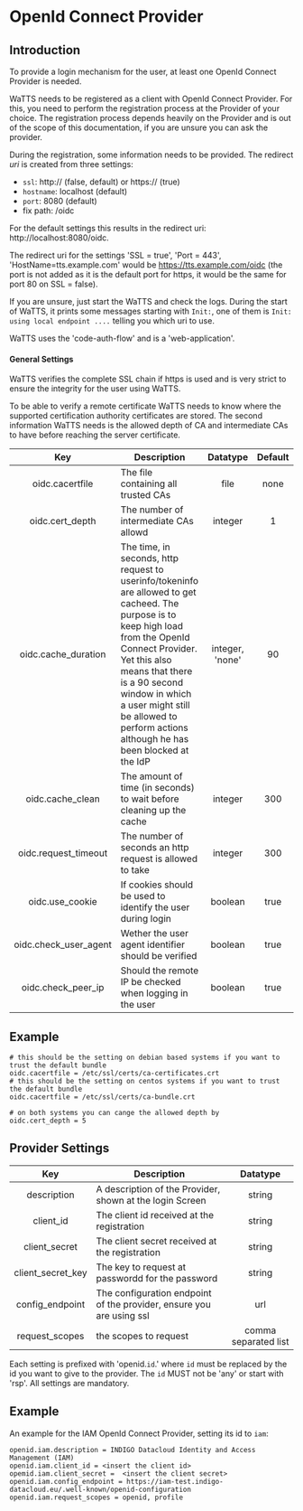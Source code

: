 # OpenId Connect Provider
## Introduction
To provide a login mechanism for the user, at least one OpenId Connect Provider
is needed.

WaTTS needs to be registered as a client with OpenId Connect Provider. For this,
you need to perform the registration process at the Provider of your choice. The
registration process depends heavily on the Provider and is out of the scope of this
documentation, if you are unsure you can ask the provider.

During the registration, some information needs to be provided.
The redirect *uri* is created from three settings:

- `ssl`: http:// (false, default) or https:// (true)
- `hostname`: localhost (default)
- `port`: 8080 (default)
- fix path: /oidc

For the default settings this results in the redirect uri:
http://localhost:8080/oidc.

The redirect uri for the settings 'SSL = true', 'Port = 443', 'HostName=tts.example.com'
would be https://tts.example.com/oidc (the port is not added as it is the default
port for https, it would be the same for port 80 on SSL = false).

If you are unsure, just start the WaTTS and check the logs. During the start of WaTTS, it prints
some messages starting with `Init:`, one of them is `Init: using local endpoint ....`
telling you which uri to use.

WaTTS uses the 'code-auth-flow' and is a 'web-application'.

#### General Settings
WaTTS verifies the complete SSL chain if https is used and is very strict to ensure the
integrity for the user using WaTTS.

To be able to verify a remote certificate WaTTS needs to know where the supported certification
authority certificates are stored. The second information WaTTS needs is the allowed depth of
CA and intermediate CAs to have before reaching the server certificate.


| Key | Description | Datatype | Default |
| :---: | --- | :---: | :---: |
| oidc.cacertfile | The file containing all trusted CAs | file | none |
| oidc.cert_depth | The number of intermediate CAs allowd | integer | 1 |
| oidc.cache_duration | The time, in seconds, http request to userinfo/tokeninfo are allowed to get cacheed. The purpose is to keep high load from the OpenId Connect Provider. Yet this also means that there is a 90 second window in which a user might still be allowed to perform actions although he has been blocked at the IdP | integer, 'none' | 90 |
| oidc.cache_clean | The amount of time (in seconds) to wait before cleaning up the cache | integer | 300 |
| oidc.request_timeout | The number of seconds an http request is allowed to take | integer | 300 |
| oidc.use_cookie | If cookies should be used to identify the user during login | boolean | true |
| oidc.check_user_agent| Wether the user agent identifier should be verified  | boolean | true |
| oidc.check_peer_ip | Should the remote IP be checked when logging in the user | boolean | true |

## Example
```
# this should be the setting on debian based systems if you want to trust the default bundle
oidc.cacertfile = /etc/ssl/certs/ca-certificates.crt
# this should be the setting on centos systems if you want to trust the default bundle
oidc.cacertfile = /etc/ssl/certs/ca-bundle.crt

# on both systems you can cange the allowed depth by
oidc.cert_depth = 5
```


## Provider Settings

| Key | Description | Datatype |
| :---: | --- | :---: |
| description | A description of the Provider, shown at the login Screen | string |
| client_id | The client id received at the registration | string |
| client_secret | The client secret received at the registration | string |
| client_secret_key | The key to request at passwordd for the password | string |
| config_endpoint | The configuration endpoint of the provider, ensure you are using ssl | url |
| request_scopes | the scopes to request | comma separated list |

Each setting is prefixed with 'openid.`id`.' where `id` must be replaced by the id
you want to give to the provider. The `id` MUST not be 'any' or start with 'rsp'.
All settings are mandatory.

## Example
An example for the IAM OpenId Connect Provider, setting its id to `iam`:
```
openid.iam.description = INDIGO Datacloud Identity and Access Management (IAM)
openid.iam.client_id = <insert the client id>
opemid.iam.client_secret =  <insert the client secret>
openid.iam.config_endpoint = https://iam-test.indigo-datacloud.eu/.well-known/openid-configuration
openid.iam.request_scopes = openid, profile
```
